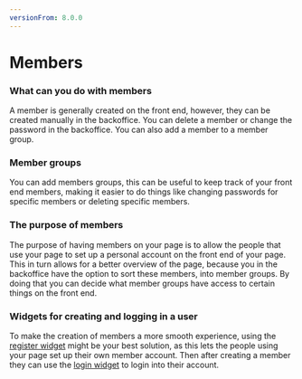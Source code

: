```yaml
---
versionFrom: 8.0.0
---
```


# Members

### What can you do with members

A member is generally created on the front end, however, they can be created manually in the backoffice.
You can delete a member or change the password in the backoffice.
You can also add a member to a member group.

### Member groups

You can add members groups, this can be useful to keep track of your front end members, making it easier to do things like changing passwords for specific members or deleting specific members.

### The purpose of members

The purpose of having members on your page is to allow the people that use your page to set up a personal account on the front end of your page.
This in turn allows for a better overview of the page, because you in the backoffice have the option to sort these members, into member groups. By doing that you can decide what member groups have access to certain things on the front end.

### Widgets for creating and logging in a user

To make the creation of members a more smooth experience, using the [register widget](../../Uno-pedia/Widgets/Login-and-Register/index.md/#Register) might be your best solution, as this lets the people using your page set up their own member account.
Then after creating a member they can use the [login widget](../../Uno-pedia/Widgets/Login-and-Register/index.md/#login) to login into their account.
